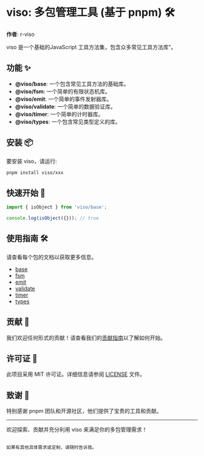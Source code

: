 # viso: 多包管理工具 (基于 pnpm) 🛠️

**作者**: r-viso

 viso 是一个基础的JavaScript 工具方法集，包含众多常见工具方法库"。

## 功能 ✨

- **@viso/base**: 一个包含常见工具方法的基础库。
- **@viso/fsm**: 一个简单的有限状态机库。
- **@viso/emit**: 一个简单的事件发射器库。
- **@viso/validate**: 一个简单的数据验证库。
- **@viso/timer**: 一个简单的计时器库。
- **@viso/types**: 一个包含常见类型定义的库。

## 安装 📦

要安装 viso，请运行:

```sh
pnpm install viso/xxx
```

## 快速开始 🚀

```js
import { isObject } from 'viso/base';

console.log(isObject({})); // true
```



## 使用指南 🛠️

请查看每个包的文档以获取更多信息。

- [base](packages/base/README.md)
- [fsm](packages/fsm/README.md)
- [emit](packages/emit/README.md)
- [validate](packages/validate/README.md)
- [timer](packages/timer/README.md)
- [types](packages/types/README.md)


## 贡献 🤝

我们欢迎任何形式的贡献！请查看我们的[贡献指南](CONTRIBUTING.md)以了解如何开始。

## 许可证 📄

此项目采用 MIT 许可证。详细信息请参阅 [LICENSE](LICENSE) 文件。

## 致谢 🙏

特别感谢 pnpm 团队和开源社区，他们提供了宝贵的工具和贡献。

---

欢迎探索、贡献并充分利用 viso 来满足你的多包管理需求！
```

如果有其他具体需求或定制，请随时告诉我。
